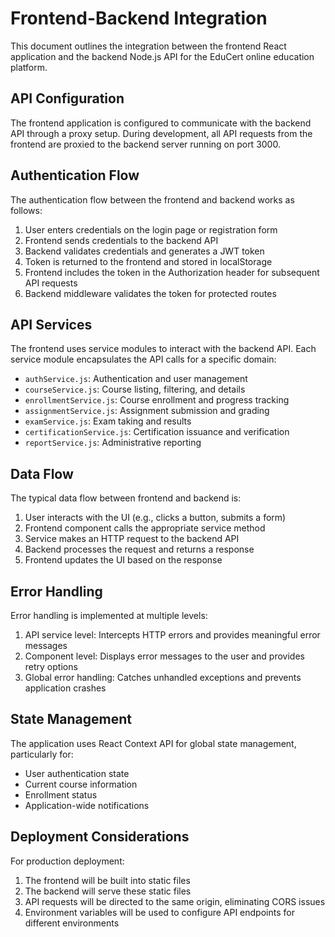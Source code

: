 # Frontend-Backend Integration

This document outlines the integration between the frontend React application and the backend Node.js API for the EduCert online education platform.

## API Configuration

The frontend application is configured to communicate with the backend API through a proxy setup. During development, all API requests from the frontend are proxied to the backend server running on port 3000.

## Authentication Flow

The authentication flow between the frontend and backend works as follows:

1. User enters credentials on the login page or registration form
2. Frontend sends credentials to the backend API
3. Backend validates credentials and generates a JWT token
4. Token is returned to the frontend and stored in localStorage
5. Frontend includes the token in the Authorization header for subsequent API requests
6. Backend middleware validates the token for protected routes

## API Services

The frontend uses service modules to interact with the backend API. Each service module encapsulates the API calls for a specific domain:

- `authService.js`: Authentication and user management
- `courseService.js`: Course listing, filtering, and details
- `enrollmentService.js`: Course enrollment and progress tracking
- `assignmentService.js`: Assignment submission and grading
- `examService.js`: Exam taking and results
- `certificationService.js`: Certification issuance and verification
- `reportService.js`: Administrative reporting

## Data Flow

The typical data flow between frontend and backend is:

1. User interacts with the UI (e.g., clicks a button, submits a form)
2. Frontend component calls the appropriate service method
3. Service makes an HTTP request to the backend API
4. Backend processes the request and returns a response
5. Frontend updates the UI based on the response

## Error Handling

Error handling is implemented at multiple levels:

1. API service level: Intercepts HTTP errors and provides meaningful error messages
2. Component level: Displays error messages to the user and provides retry options
3. Global error handling: Catches unhandled exceptions and prevents application crashes

## State Management

The application uses React Context API for global state management, particularly for:

- User authentication state
- Current course information
- Enrollment status
- Application-wide notifications

## Deployment Considerations

For production deployment:

1. The frontend will be built into static files
2. The backend will serve these static files
3. API requests will be directed to the same origin, eliminating CORS issues
4. Environment variables will be used to configure API endpoints for different environments
